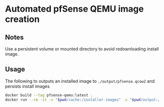 # Automated pfSense QEMU image creation

## Notes

Use a persistent volume or mounted directory to avoid redownloading install image.

## Usage

The following to outputs an installed image to `./output/pfsense.qcow2` and persists install images

```sh
docker build --tag pfsense-qemu:latest .
docker run --rm -it -v "$pwd/cache:/installer-images" -v "$pwd/output:/output" pfsense-qemu:latest
```
